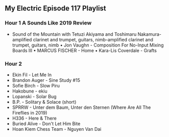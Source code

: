 ## My Electric Episode 117 Playlist

### Hour 1 A Sounds Like 2019 Review
* Sound of the Mountain with Tetuzi Akiyama and Toshimaru Nakamura-amplified clarinet and trumpet, guitars, nimb-amplified clarinet and trumpet, guitars, nimb
• Jon Vaughn - Composition For No-Input Mixing Boards III
• MARCUS FISCHER - Home
• Kara-Lis Coverdale - Grafts

### Hour 2
* Ekin Fil - Let Me In
* Brandon Auger - Sine Study #15
* Sofie Birch - Slow Piru
* Hakobune - ekiu
* Lopanski - Solar Bug
* B.P. - Solitary & Solace (short)
* SPRRW - Unter dem Baum, Unter den Sternen (Where Are All The Fireflies in 2019)
* H336 - Here & There
* Buried Alive - Don't Let Him Bite
* Hoan Kiem Chess Team - Nguyen Van Dai
